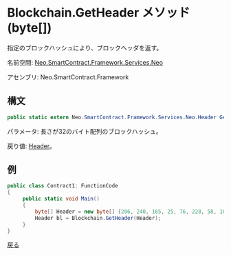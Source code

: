 # Blockchain.GetHeader メソッド (byte[])

指定のブロックハッシュにより、ブロックヘッダを返す。

名前空間: [Neo.SmartContract.Framework.Services.Neo](../../neo.md)

アセンブリ: Neo.SmartContract.Framework

## 構文

```c#
public static extern Neo.SmartContract.Framework.Services.Neo.Header GetHeader(byte[] hash)
```

パラメータ: 長さが32のバイト配列のブロックハッシュ。

戻り値: [Header](../Header.md)。

## 例

```c#
public class Contract1: FunctionCode
{
     public static void Main()
     {
         byte[] Header = new byte[] {206, 240, 165, 25, 76, 228, 58, 100, 117, 184, 213, 171, 61, 96, 34, 234, 129, 116, 60, 71, 11, 231, 143, 195, 123, 5, 190, 250, 182, 14, 152};
         Header bl = Blockchain.GetHeader(Header);
     }
}
```



[戻る](../Blockchain.md)

